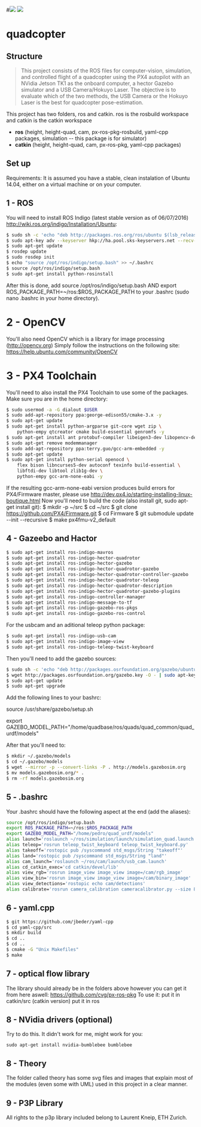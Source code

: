 #![](http://i.imgur.com/5hADUgR.gif)
![](http://i.imgur.com/OouIExg.png)

# quadcopter
## Structure

> This project consists of the ROS files for computer-vision, simulation,
> and controlled flight of a quadcopter using the PX4 autopilot with an NVidia Jetson TK1 as the onboard computer,
> a hector Gazebo simulator and a USB Camera/Hokuyo Laser.
> The objective is to evaluate which of the two methods, the USB Camera
> or the Hokuyo Laser is the best for quadcopter pose-estimation.

This project has two folders, ros and catkin. ros is the rosbuild workspace and catkin is the catkin workspace
  - **ros** (height, height-quad, cam, px-ros-pkg-rosbuild, yaml-cpp packages, simulation -- this package is for simulator)
  - **catkin** (height, height-quad, cam, px-ros-pkg, yaml-cpp packages)

## Set up

Requirements: It is assumed you have a stable, clean instalation of Ubuntu 14.04, either on a virtual machine or on your computer.

## 1 - ROS
You will need to install ROS Indigo (latest stable version as of 06/07/2016) <http://wiki.ros.org/indigo/Installation/Ubuntu>:
```sh
$ sudo sh -c 'echo "deb http://packages.ros.org/ros/ubuntu $(lsb_release -sc) main" > /etc/apt/sources.list.d/ros-latest.list'
$ sudo apt-key adv --keyserver hkp://ha.pool.sks-keyservers.net --recv-key 0xB01FA116
$ sudo apt-get update
$ rosdep update
$ sudo rosdep init
$ echo "source /opt/ros/indigo/setup.bash" >> ~/.bashrc
$ source /opt/ros/indigo/setup.bash
$ sudo apt-get install python-rosinstall
```
After this is done, add source /opt/ros/indigo/setup.bash AND export ROS_PACKAGE_PATH=~/ros:$ROS_PACKAGE_PATH to your .bashrc (sudo nano .bashrc in your home directory).
# 2 - OpenCV
You'll also need OpenCV which is a library for image processing (<http://opencv.org>)
Simply follow the instructions on the following site:
https://help.ubuntu.com/community/OpenCV

# 3 - PX4 Toolchain
You'll need to also install the PX4 Toolchain to use some of the packages. Make sure you are in the home directory:
```sh
$ sudo usermod -a -G dialout $USER
$ sudo add-apt-repository ppa:george-edison55/cmake-3.x -y
$ sudo apt-get update
$ sudo apt-get install python-argparse git-core wget zip \
    python-empy qtcreator cmake build-essential genromfs -y
$ sudo apt-get install ant protobuf-compiler libeigen3-dev libopencv-dev openjdk-8-jdk openjdk-8-jre clang-3.5 lldb-3.5 -y
$ sudo apt-get remove modemmanager
$ sudo add-apt-repository ppa:terry.guo/gcc-arm-embedded -y
$ sudo apt-get update
$ sudo apt-get install python-serial openocd \
    flex bison libncurses5-dev autoconf texinfo build-essential \
    libftdi-dev libtool zlib1g-dev \
    python-empy gcc-arm-none-eabi -y
```
If the resulting gcc-arm-none-eabi version produces build errors for PX4/Firmware master, please use <http://dev.px4.io/starting-installing-linux-boutique.html>
Now you'll need to build the code (also install git, sudo apt-get install git):
$ mkdir -p ~/src
$ cd ~/src
$ git clone https://github.com/PX4/Firmware.git
$ cd Firmware
$ git submodule update --init --recursive
$ make px4fmu-v2_default
## 4 - Gazeebo and Hactor
```sh
$ sudo apt-get install ros-indigo-mavros
$ sudo apt-get install ros-indigo-hector-quadrotor
$ sudo apt-get install ros-indigo-hector-gazebo
$ sudo apt-get install ros-indigo-hector-quadrotor-gazebo
$ sudo apt-get install ros-indigo-hector-quadrotor-controller-gazebo
$ sudo apt-get install ros-indigo-hector-quadrotor-teleop
$ sudo apt-get install ros-indigo-hector-quadrotor-description
$ sudo apt-get install ros-indigo-hector-quadrotor-gazebo-plugins
$ sudo apt-get install ros-indigo-controller-manager
$ sudo apt-get install ros-indigo-message-to-tf
$ sudo apt-get install ros-indigo-gazebo-ros-pkgs
$ sudo apt-get install ros-indigo-gazebo-ros-control
```

For the usbcam and an aditional teleop python package:
```sh
$ sudo apt-get install ros-indigo-usb-cam
$ sudo apt-get install ros-indigo-image-view
$ sudo apt-get install ros-indigo-teleop-twist-keyboard
```
Then you'll need to add the gazebo sources:
```sh
$ sudo sh -c 'echo "deb http://packages.osrfoundation.org/gazebo/ubuntu trusty main" > /etc/apt/sources.list.d/gazebo latest.list'
$ wget http://packages.osrfoundation.org/gazebo.key -O - | sudo apt-key add -
$ sudo apt-get update
$ sudo apt-get upgrade
```
Add the following lines to your bashrc:

source /usr/share/gazebo/setup.sh

export GAZEBO_MODEL_PATH="/home/quadbase/ros/quads/quad_common/quad_urdf/models" 

After that you'll need to:
```sh
$ mkdir ~/.gazebo/models
$ cd ~/.gazebo/models
$ wget --mirror -p --convert-links -P . http://models.gazebosim.org
$ mv models.gazebosim.org/* .
$ rm -rf models.gazebosim.org
```

## 5 - .bashrc
Your .bashrc should have the following aspect at the end (add the aliases):
```sh
source /opt/ros/indigo/setup.bash
export ROS_PACKAGE_PATH=~/ros:$ROS_PACKAGE_PATH
export GAZEBO_MODEL_PATH="/home/pedro/quad_urdf/models"
alias launch='roslaunch ~/ros/simulation/launch/simulation_quad.launch'
alias teleop='rosrun teleop_twist_keyboard teleop_twist_keyboard.py'
alias takeoff='rostopic pub /syscommand std_msgs/String "takeoff"'
alias land='rostopic pub /syscommand std_msgs/String "land"'
alias cam_launch='roslaunch ~/ros/cam/launch/usb_cam.launch'
alias cd_catkin_exec='cd catkin/devel/lib'
alias view_rgb='rosrun image_view image_view image=/cam/rgb_image'
alias view_bin='rosrun image_view image_view image=/cam/binary_image'
alias view_detections='rostopic echo cam/detections'
alias calibrate='rosrun camera_calibration cameracalibrator.py --size 8x6 --square 0.025 image:=/usb_cam/image_raw camera:=/usb_cam'
```


## 6 - yaml.cpp 
```sh
$ git https://github.com/jbeder/yaml-cpp
$ cd yaml-cpp/src
$ mkdir build
$ cd ..
$ cd ..
$ cmake -G "Unix Makefiles"
$ make
```

## 7 - optical flow library
The library should already be in the folders above however you can get it from here aswell:
<https://github.com/cvg/px-ros-pkg>
To use it:
put it in catkin/src (catkin version)
put it in ros
## 8 - NVidia drivers (optional)
Try to do this. It didn't work for me, might work for you:
```
sudo apt-get install nvidia-bumblebee bumblebee
```

## 8 - Theory
The folder called theory has some svg files and images that explain most of the modules (even some with UML) used in this project in a clear manner.

## 9 - P3P Library
All rights to the p3p library included belong to Laurent Kneip, ETH Zurich.
